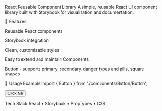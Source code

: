 React Reusable Component Library
A simple, reusable React UI component library built with Storybook for visualization and documentation.

🚀 Features

Reusable React components

Storybook integration

Clean, customizable styles

Easy to extend and maintain Components

Button – supports primary, secondary, danger types and pills, square shapes

🧠 Usage Example
import { Button } from './components/Button/Button';

<Button type="primary" shape="pills">Click Me</Button>

Tech Stack
React • Storybook • PropTypes • CSS

